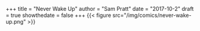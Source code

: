 +++
title = "Never Wake Up"
author = "Sam Pratt"
date = "2017-10-2"
draft = true
showthedate = false
+++
{{< figure src="/img/comics/never-wake-up.png" >}}